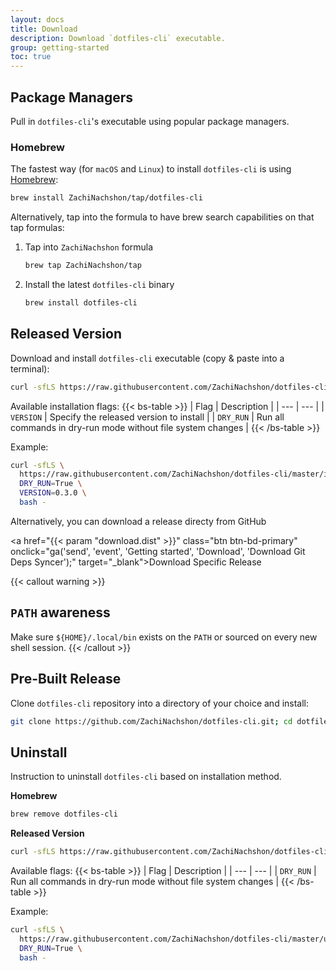 ```yaml
---
layout: docs
title: Download
description: Download `dotfiles-cli` executable.
group: getting-started
toc: true
---
```


## Package Managers

Pull in `dotfiles-cli`'s executable using popular package managers.

### Homebrew

The fastest way (for `macOS` and `Linux`) to install `dotfiles-cli` is using [Homebrew](https://brew.sh/):

```bash
brew install ZachiNachshon/tap/dotfiles-cli
```

Alternatively, tap into the formula to have brew search capabilities on that tap formulas:

1. Tap into `ZachiNachshon` formula

    ```bash
    brew tap ZachiNachshon/tap
    ```

1. Install the latest `dotfiles-cli` binary

    ```bash
    brew install dotfiles-cli
    ```

## Released Version

Download and install `dotfiles-cli` executable (copy & paste into a terminal):

```bash
curl -sfLS https://raw.githubusercontent.com/ZachiNachshon/dotfiles-cli/master/install.sh | bash -
```

Available installation flags:
{{< bs-table >}}
| Flag | Description |
| --- | --- |
| `VERSION` | Specify the released version to install |
| `DRY_RUN` | Run all commands in dry-run mode without file system changes |
{{< /bs-table >}}

Example:

```bash
curl -sfLS \
  https://raw.githubusercontent.com/ZachiNachshon/dotfiles-cli/master/install.sh | \
  DRY_RUN=True \
  VERSION=0.3.0 \
  bash -
```

Alternatively, you can download a release directy from GitHub

<a href="{{< param "download.dist" >}}" class="btn btn-bd-primary" onclick="ga('send', 'event', 'Getting started', 'Download', 'Download Git Deps Syncer');" target="_blank">Download Specific Release</a>

{{< callout warning >}}
## `PATH` awareness

Make sure `${HOME}/.local/bin` exists on the `PATH` or sourced on every new shell session.
{{< /callout >}}

## Pre-Built Release

Clone `dotfiles-cli` repository into a directory of your choice and install:

```bash
git clone https://github.com/ZachiNachshon/dotfiles-cli.git; cd dotfiles-cli; make install_from_respository
```

## Uninstall

Instruction to uninstall `dotfiles-cli` based on installation method.

**Homebrew**

```bash
brew remove dotfiles-cli
```

**Released Version**

```bash
curl -sfLS https://raw.githubusercontent.com/ZachiNachshon/dotfiles-cli/master/uninstall.sh | bash -
```

Available flags:
{{< bs-table >}}
| Flag | Description |
| --- | --- |
| `DRY_RUN` | Run all commands in dry-run mode without file system changes |
{{< /bs-table >}}

Example:

```bash
curl -sfLS \
  https://raw.githubusercontent.com/ZachiNachshon/dotfiles-cli/master/uninstall.sh | \
  DRY_RUN=True \
  bash -
```
